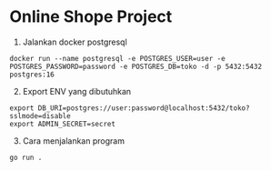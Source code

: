 # Online Shope Project
1. Jalankan docker postgresql
```
docker run --name postgresql -e POSTGRES_USER=user -e POSTGRES_PASSWORD=password -e POSTGRES_DB=toko -d -p 5432:5432  postgres:16
```

2. Export ENV yang dibutuhkan
```
export DB_URI=postgres://user:password@localhost:5432/toko?sslmode=disable
export ADMIN_SECRET=secret
```

3. Cara menjalankan program
```
go run .

```